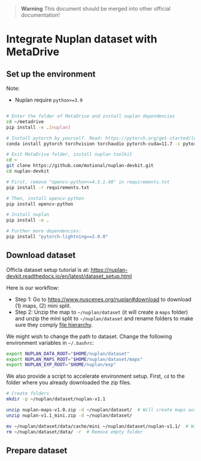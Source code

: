 > **Warning**
> This document should be merged into other official documentation!


# Integrate Nuplan dataset with MetaDrive


## Set up the environment

Note:

* Nuplan require `python>=3.9`

```bash

# Enter the folder of MetaDrive and install nuplan dependencies
cd ~/metadrive
pip install -e .[nuplan]

# Install pytorch by yourself. Read: https://pytorch.org/get-started/locally/
conda install pytorch torchvision torchaudio pytorch-cuda=11.7 -c pytorch -c nvidia

# Exit MetaDrive folder, install nuplan toolkit
cd ~
git clone https://github.com/motional/nuplan-devkit.git
cd nuplan-devkit

# First, remove "opencv-python<=4.5.1.48" in requirements.txt
pip install -r requirements.txt

# Then, install opencv-python
pip install opencv-python

# Install nuplan
pip install -e .

# Further more dependencies:
pip install "pytorch-lightning==2.0.0"
```

## Download dataset

Officla dataset setup tutorial is at:  https://nuplan-devkit.readthedocs.io/en/latest/dataset_setup.html

Here is our workflow:

* Step 1: Go to https://www.nuscenes.org/nuplan#download to download (1) maps, (2) mini split.
* Step 2: Unzip the map to `~/nuplan/dataset` (it will create a `maps` folder) and unzip the mini split to
`~/nuplan/dataset` and rename folders to make sure they comply [file hierarchy](https://nuplan-devkit.readthedocs.io/en/latest/dataset_setup.html#filesystem-hierarchy).

We might wish to change the path to dataset. Change the following environment variables in `~/.bashrc`:

```bash
export NUPLAN_DATA_ROOT="$HOME/nuplan/dataset"
export NUPLAN_MAPS_ROOT="$HOME/nuplan/dataset/maps"
export NUPLAN_EXP_ROOT="$HOME/nuplan/exp"
```

We also provide a script to accelerate environment setup. First, `cd` to the folder where you already downloaded the zip files.

```bash
# Create folders
mkdir -p ~/nuplan/dataset/nuplan-v1.1

unzip nuplan-maps-v1.0.zip -d ~/nuplan/dataset/  # Will create maps automatically
unzip nuplan-v1.1_mini.zip -d ~/nuplan/dataset/

mv ~/nuplan/dataset/data/cache/mini ~/nuplan/dataset/nuplan-v1.1/  # Will move "mini" folder to nuplan-v1.1
rm ~/nuplan/dataset/data/ -r  # Remove empty folder
```

## Prepare dataset